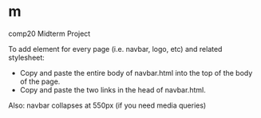 # m
comp20 Midterm Project

To add element for every page (i.e. navbar, logo, etc) and related stylesheet:
- Copy and paste the entire body of navbar.html into the top of the body of the page.
- Copy and paste the two links in the head of navbar.html.

Also: navbar collapses at 550px (if you need media queries)
